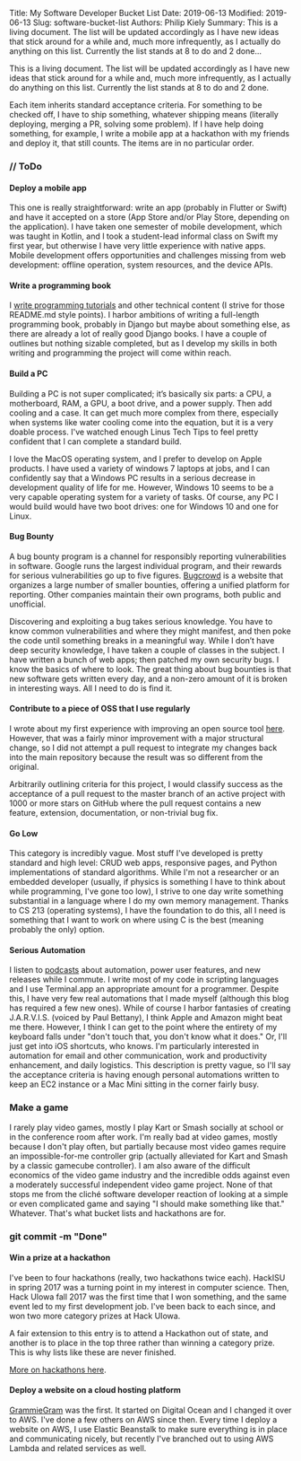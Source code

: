 Title: My Software Developer Bucket List
Date: 2019-06-13
Modified: 2019-06-13
Slug: software-bucket-list
Authors: Philip Kiely
Summary: This is a living document. The list will be updated accordingly as I have new ideas that stick around for a while and, much more infrequently, as I actually do anything on this list. Currently the list stands at 8 to do and 2 done...

This is a living document. The list will be updated accordingly as I have new ideas that stick around for a while and, much more infrequently, as I actually do anything on this list. Currently the list stands at 8 to do and 2 done.

Each item inherits standard acceptance criteria. For something to be checked off, I have to ship something, whatever shipping means (literally deploying, merging a PR, solving some problem). If I have help doing something, for example, I write a mobile app at a hackathon with my friends and deploy it, that still counts. The items are in no particular order.

### // ToDo

#### Deploy a mobile app

This one is really straightforward: write an app (probably in Flutter or Swift) and have it accepted on a store (App Store and/or Play Store, depending on the application). I have taken one semester of mobile development, which was taught in Kotlin, and I took a student-lead informal class on Swift my first year, but otherwise I have very little experience with native apps. Mobile development offers opportunities and challenges missing from web development: offline operation, system resources, and the device APIs.

#### Write a programming book

I [write programming tutorials](https://philipkiely.com/essays/posts.html) and other technical content (I strive for those README.md style points). I harbor ambitions of writing a full-length programming book, probably in Django but maybe about something else, as there are already a lot of really good Django books. I have a couple of outlines but nothing sizable completed, but as I develop my skills in both writing and programming the project will come within reach.

#### Build a PC

Building a PC is not super complicated; it’s basically six parts: a CPU, a motherboard, RAM, a GPU, a boot drive, and a power supply. Then add cooling and a case. It can get much more complex from there, especially when systems like water cooling come into the equation, but it is a very doable process. I've watched enough Linus Tech Tips to feel pretty confident that I can complete a standard build.

I love the MacOS operating system, and I prefer to develop on Apple products. I have used a variety of windows 7 laptops at jobs, and I can confidently say that a Windows PC results in a serious decrease in development quality of life for me. However, Windows 10 seems to be a very capable operating system for a variety of tasks. Of course, any PC I would build would have two boot drives: one for Windows 10 and one for Linux.

#### Bug Bounty

A bug bounty program is a channel for responsibly reporting vulnerabilities in software. Google runs the largest individual program, and their rewards for serious vulnerabilities go up to five figures. [Bugcrowd](https://www.bugcrowd.com) is a website that organizes a large number of smaller bounties, offering a unified platform for reporting. Other companies maintain their own programs, both public and unofficial.

Discovering and exploiting a bug takes serious knowledge. You have to know common vulnerabilities and where they might manifest, and then poke the code until something breaks in a meaningful way. While I don’t have deep security knowledge, I have taken a couple of classes in the subject. I have written a bunch of web apps; then patched my own security bugs. I know the basics of where to look. The great thing about bug bounties is that new software gets written every day, and a non-zero amount of it is broken in interesting ways. All I need to do is find it.


#### Contribute to a piece of OSS that I use regularly

I wrote about my first experience with improving an open source tool [here](https://philipkiely.com/essays/first-open-source.html). However, that was a fairly minor improvement with a major structural change, so I did not attempt a pull request to integrate my changes back into the main repository because the result was so different from the original.

Arbitrarily outlining criteria for this project, I would classify success as the acceptance of a pull request to the master branch of an active project with 1000 or more stars on GitHub where the pull request contains a new feature, extension, documentation, or non-trivial bug fix.

#### Go Low

This category is incredibly vague. Most stuff I've developed is pretty standard and high level: CRUD web apps, responsive pages, and Python implementations of standard algorithms. While I'm not a researcher or an embedded developer (usually, if physics is something I have to think about while programming, I've gone too low), I strive to one day write something substantial in a language where I do my own memory management. Thanks to CS 213 (operating systems), I have the foundation to do this, all I need is something that I want to work on where using C is the best (meaning probably the only) option.

#### Serious Automation

I listen to [podcasts](https://www.relay.fm) about automation, power user features, and new releases while I commute. I write most of my code in scripting languages and I use Terminal.app an appropriate amount for a programmer. Despite this, I have very few real automations that I made myself (although this blog has required a few new ones). While of course I harbor fantasies of creating J.A.R.V.I.S. (voiced by Paul Bettany), I think Apple and Amazon might beat me there. However, I think I can get to the point where the entirety of my keyboard falls under "don't touch that, you don't know what it does." Or, I'll just get into iOS shortcuts, who knows. I'm particularly interested in automation for email and other communication, work and productivity enhancement, and daily logistics. This description is pretty vague, so I'll say the acceptance criteria is having enough personal automations written to keep an EC2 instance or a Mac Mini sitting in the corner fairly busy.

### Make a game 

I rarely play video games, mostly I play Kart or Smash socially at school or in the conference room after work. I'm really bad at video games, mostly because I don't play often, but partially because most video games require an impossible-for-me controller grip (actually alleviated for Kart and Smash by a classic gamecube controller). I am also aware of the difficult economics of the video game industry and the incredible odds against even a moderately successful independent video game project. None of that stops me from the cliché software developer reaction of looking at a simple or even complicated game and saying "I should make something like that." Whatever. That's what bucket lists and hackathons are for.

### git commit -m "Done"

#### Win a prize at a hackathon

I've been to four hackathons (really, two hackathons twice each). HackISU in spring 2017 was a turning point in my interest in computer science. Then, Hack UIowa fall 2017 was the first time that I won something, and the same event led to my first development job. I've been back to each since, and won two more category prizes at Hack UIowa.

A fair extension to this entry is to attend a Hackathon out of state, and another is to place in the top three rather than winning a category prize. This is why lists like these are never finished.

[More on hackathons here](https://philipkiely.com/essays/hackathon.html).

#### Deploy a website on a cloud hosting platform

[GrammieGram](https://grammiegram.com) was the first. It started on Digital Ocean and I changed it over to AWS. I've done a few others on AWS since then. Every time I deploy a website on AWS, I use Elastic Beanstalk to make sure everything is in place and communicating nicely, but recently I've branched out to using AWS Lambda and related services as well.
